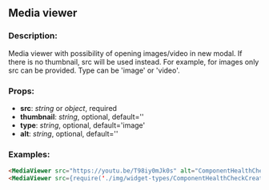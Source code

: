 ## **Media viewer**

### Description:

Media viewer with possibility of opening images/video in new modal.
If there is no thumbnail, src will be used instead. For example, for images only src can be provided.
Type can be 'image' or 'video'.

### Props:

- **src**: _string_ or _object_, required
- **thumbnail**: _string_, optional, default=''
- **type**: _string_, optional, default='image'
- **alt**: _string_, optional, default=''

### Examples:

```md
<MediaViewer src="https://youtu.be/T98iy0mJk0s" alt="ComponentHealthCheckVideo" type="video" />
<MediaViewer src={require('./img/widget-types/ComponentHealthCheckCreation.png')} alt="ComponentHealthCheckCreation" />
```
